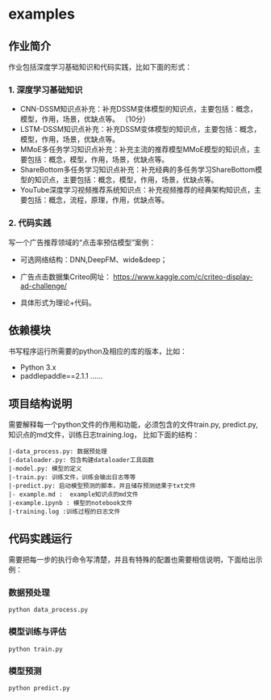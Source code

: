 # examples



## 作业简介

作业包括深度学习基础知识和代码实践，比如下面的形式：

### 1. 深度学习基础知识 

+ CNN-DSSM知识点补充：补充DSSM变体模型的知识点，主要包括：概念，模型，作用，场景，优缺点等。 （10分）
+ LSTM-DSSM知识点补充：补充DSSM变体模型的知识点，主要包括：概念，模型，作用，场景，优缺点等。
+ MMoE多任务学习知识点补充：补充主流的推荐模型MMoE模型的知识点，主要包括：概念，模型，作用，场景，优缺点等。   
+ ShareBottom多任务学习知识点补充：补充经典的多任务学习ShareBottom模型的知识点，主要包括：概念，模型，作用，场景，优缺点等。   
+ YouTube深度学习视频推荐系统知识点：补充视频推荐的经典架构知识点，主要包括：概念，流程，原理，作用，优缺点等。   

### 2. 代码实践

写一个广告推荐领域的“点击率预估模型”案例：

+ 可选网络结构：DNN,DeepFM、wide&deep；

+ 广告点击数据集Criteo网址： https://www.kaggle.com/c/criteo-display-ad-challenge/

+ 具体形式为理论+代码。

## 依赖模块

书写程序运行所需要的python及相应的库的版本，比如：

+ Python 3.x
+ paddlepaddle==2.1.1
......


## 项目结构说明

需要解释每一个python文件的作用和功能，必须包含的文件train.py, predict.py, 知识点的md文件，训练日志training.log， 比如下面的结构：

```
|-data_process.py: 数据预处理 
|-dataloader.py: 包含构建dataloader工具函数
|-model.py: 模型的定义
|-train.py: 训练文件，训练会输出日志等等
|-predict.py: 启动模型预测的脚本，并且储存预测结果于txt文件
|- example.md :  example知识点的md文件
|-example.ipynb : 模型的notebook文件
|-training.log :训练过程的日志文件
```



## 代码实践运行

需要把每一步的执行命令写清楚，并且有特殊的配置也需要相信说明，下面给出示例：

### 数据预处理

```
python data_process.py
```

### 模型训练与评估
```
python train.py
```

### 模型预测
```
python predict.py
```



